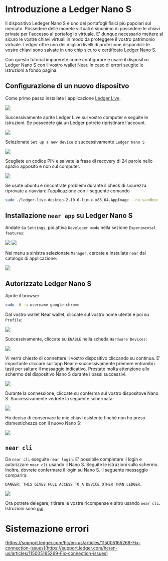 # Introduzione a Ledger Nano S
Il dispositivo Ledeger Nano S è uno dei portafogli fisici più popolari sul mercato. Possedere delle monete virtuali è sinonimo di possedere le chiavi private per l'accesso al portafoglio virtuale. E' dunque necessario mettere al sicuro le vostre chiavi virtuali in modo da proteggere il vostro patrimonio virtuale. Ledger offre uno dei migliori livelli di protezione disponibili: le vostre chiavi sono salvate in uno chip sicuro e certificato [Ledger Nano S](https://shop.ledger.com/products/ledger-nano-s). 

Con questo tutorial imparerete come configurare e usare il dispositvo Ledger Nano S con il vostro wallet Near. In caso di errori seugite le istruzioni a fondo pagina.

## Configurazione di un nuovo dispositvo
Come primo passo installate l'applicazione [Ledger Live](https://www.ledger.com/ledger-live/download/).

![](./immagini/ledger-live.png?raw=true)

Successivamente aprite Ledger Live sul vostro computer e seguite le istruzioni. Se possedete già un Ledger potrete ripristinare l'account.

![](./immagini/ledger-startup.png?raw=true)

Selezionate `Set up a new device` e successivamente `Ledger Nano S`

![](./immagini/ledger-choose-s.png?raw=true)

Scegliete un codice PIN e salvate la frase di recovery di 24 parole nello spazio apposito e non sul computer.

![](./immagini/ledger-pin.png?raw=true)

Se usate ubuntu e rincontrate problemi durante il check di sicurezza riprovate a riavviare l'applicazione con il seguente comando
```bash
sudo ./ledger-live-desktop-2.10.0-linux-x86_64.AppImage --no-sandbox
```

## Installazione `near app` su Ledger Nano S

Andate su `Settings`, poi attiva `Developer mode` nella sezione `Experimental features`:

![](./immagini/ledger-settings.png?raw=true) ![](./immagini/ledger-dev-mode.png?raw=true)

Nel menu a sinistra selezionate `Manager`, cercate e installate `near` dal catalogo di applicazione:

![](./immagini/ledger-installed.png?raw=true)

## Autorizzate Ledger Nano S
Aprite il browser
```bash
sudo -H -u username google-chrome

```
Dal vostro wallet Near wallet, cliccate sul vostro nome utente e poi su `Profile`:

![](./immagini/ledger-wallet.png?raw=true)

Successivamente, cliccate su `ENABLE` nella scheda `Hardware Devices`:

![](./immagini/ledger-hardware-enable.png?raw=true)

Vi verrà chiesto di connettere il vostro dispositivo cliccando su continua. E' importante cliccare sull'app Near e successivamente premere entrambi i tasti per saltare il messaggio indicativo. Prestate molta attenzione allo schermo del dispositivo Nano S durante i passi successivi.

![](./immagini/ledger-connect.png?raw=true)

Durante la connessione, cliccate su conferma sul vostro dispositove Nano S. Successivamente vedrete la seguente schermata:

![](./immagini/successful-ledger.png?raw=true)

Ho deciso di conservare le mie chiavi esistente finché non ho preso dismestichezza con il nuovo Nano S:

![](./immagini/ledger-authorized.png?raw=true)

## `near cli` 
Da `near cli` eseguite `near login`. E' possibile completare il login e autorizzare `near cli` usando il Nano S. Seguite le istruzioni sullo schermo. Inoltre, dovrete confermare il login su Nano S. Il seguente messaggio comparirà:

`DANGER: THIS GIVES FULL ACCESS TO A DEVICE OTHER THAN LEDGER.`

![](./immagini/ledger-full.png?raw=true)

Ora potrete delegare, ritirare le vostre ricompense e altro usando `near cli`. Istruzioni sono [qui](https://github.com/48cfu/near-documentazione/blob/master/diventare-validatore.md).

# Sistemazione errori
[https://support.ledger.com/hc/en-us/articles/115005165269-Fix-connection-issues](https://support.ledger.com/hc/en-us/articles/115005165269-Fix-connection-issues)
